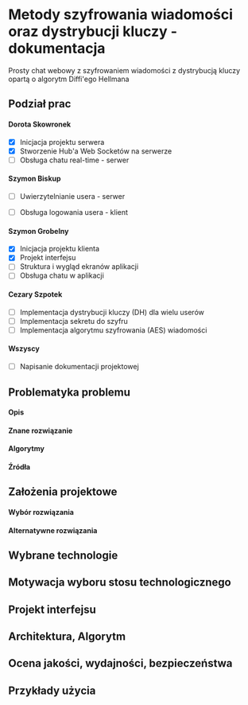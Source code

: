 # Metody szyfrowania wiadomości oraz dystrybucji kluczy - dokumentacja
Prosty chat webowy z szyfrowaniem wiadomości z dystrybucją kluczy opartą o algorytm Diffi'ego Hellmana

## Podział prac

#### Dorota Skowronek

- [x] Inicjacja projektu serwera
- [x] Stworzenie Hub'a Web Socketów na serwerze
- [ ] Obsługa chatu real-time - serwer

#### Szymon Biskup

- [ ] Uwierzytelnianie usera - serwer
- [ ] Obsługa logowania usera - klient


#### Szymon Grobelny

- [x] Inicjacja projektu klienta
- [x] Projekt interfejsu
- [ ] Struktura i wygląd ekranów aplikacji
- [ ] Obsługa chatu w aplikacji

#### Cezary Szpotek

- [ ] Implementacja dystrybucji kluczy (DH) dla wielu userów
- [ ] Implementacja sekretu do szyfru
- [ ] Implementacja algorytmu szyfrowania (AES) wiadomości

#### Wszyscy

- [ ] Napisanie dokumentacji projektowej

## Problematyka problemu

#### Opis

#### Znane rozwiązanie

#### Algorytmy

#### Źródła

## Założenia projektowe

#### Wybór rozwiązania

#### Alternatywne rozwiązania

## Wybrane technologie

## Motywacja wyboru stosu technologicznego

## Projekt interfejsu

## Architektura, Algorytm

## Ocena jakości, wydajności, bezpieczeństwa

## Przykłady użycia
